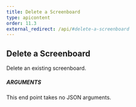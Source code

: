 ```yaml
---
title: Delete a Screenboard
type: apicontent
order: 11.3
external_redirect: /api/#delete-a-screenboard
---
```


## Delete a Screenboard
Delete an existing screenboard.
##### ARGUMENTS
This end point takes no JSON arguments.


